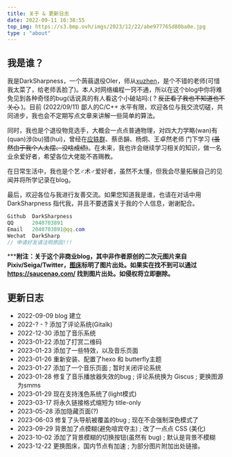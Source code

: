 ```yaml
---
title: 关于 & 更新日志
date: 2022-09-11 16:38:55
top_img: https://s3.bmp.ovh/imgs/2023/12/22/abe977765d80ba0e.jpg
type : "about"
---
```


## 我是谁？

我是DarkSharpness，一个蒟蒻退役OIer，师从[xuzhen](https://www.luogu.com.cn/user/4891)，是个不错的老师(可惜我太菜了，给老师丢脸了)。本人对网络编程一窍不通，所以在这个blog中你将难免见到各种奇怪的bug(话说真的有人看这个小破站吗:(  ?  ~~反正看了我也不知道也不关心~~ )。目前 (2022/09/11) 鄙人的C/C++ 水平有限，欢迎各位与我交流切磋，共同进步，我也会不定期写点文章来讲解一些简单的算法。

同时，我也是个退役物竞选手，大概会一点点普通物理，对四大力学略(wan)有(quan)涉(bu)猎(hui)，曾经在[应轶群](https://www.zhihu.com/people/ying-yi-qun)、蔡丞韻、杨炯、王卓然老师 门下学习 ~~(虽然由于我个人太摆、没啥成绩)~~。在未来，我也许会继续学习相关的知识，做一名业余爱好者，希望各位大佬能不吝赐教。

在日常生活中，我也是个艺♂术♂爱好者，虽然不太懂，但我会尽量拓展自己的见闻并将所学记录在blog。

最后，欢迎各位与我进行友善交流。如果您知道我是谁，也请在对话中用 DarkSharpness 指代我，并且不要透露关于我的个人信息，谢谢配合。

```Java
Github  DarkSharpness
QQ      2040703891
Email   2040703891@qq.com
Wechat  DarkSharp
// 申请好友请注明原因!!!
```

*****附注：关于这个非商业blog，其中非作者原创的二次元图片来自Pixiv/Seiga/Twitter，[图床](https://darksharpness.github.io/photo/)标明了图片出处。如果实在找不到可以通过 https://saucenao.com/ 找到图片出处。如侵权将立即删除。**

## 更新日志

* 2022-09-09 blog 建立
* 2022-? - ? 添加了评论系统(Gitalk)
* 2022-12-30 添加了音乐系统
* 2023-01-22 添加了打赏二维码
* 2023-01-23 添加了一些特效，以及音乐页面
* 2023-01-26 重新安装、配置了hexo 和 butterfly主题
* 2023-01-27 添加了一个音乐页面 ; 暂时关闭评论系统
* 2023-01-28 修复了音乐播放器失效的bug ; 评论系统换为 Giscus ; 更换图源为smms
* 2023-01-29 现在支持浅色系统了(light模式)
* 2023-03-17 将永久链接格式缩短为 title-only
* 2023-05-28 添加隐藏页面(?)
* 2023-06-03 修复了头导航被覆盖的bug ; 现在不会强制深色模式了
* 2023-09-29 背景加了点模糊(避免喧宾夺主) ; 改了一点点 CSS (美化)
* 2023-10-02 添加了背景模糊的切换按钮(虽然有 bug) ; 默认是背景不模糊
* 2023-12-22 更换图床，国内节点有加速 ; 为部分图片附加出处链接。
